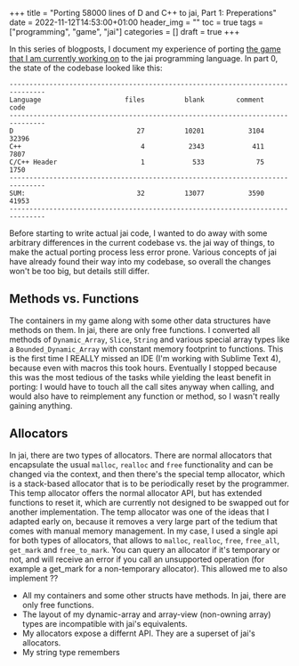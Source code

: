 +++
title = "Porting 58000 lines of D and C++ to jai, Part 1: Preperations"
date = 2022-11-12T14:53:00+01:00
header_img = ""
toc = true
tags = ["programming", "game", "jai"]
categories = []
draft = true
+++

In this series of blogposts, I document my experience of porting [the game that I am currently working on](https://www.spaced-game.com) to the jai programming language. In part 0, the state of the codebase looked like this:

    -------------------------------------------------------------------------------
    Language                     files          blank        comment           code
    -------------------------------------------------------------------------------
    D                               27          10201           3104          32396
    C++                              4           2343            411           7807
    C/C++ Header                     1            533             75           1750
    -------------------------------------------------------------------------------
    SUM:                            32          13077           3590          41953
    -------------------------------------------------------------------------------

Before starting to write actual jai code, I wanted to do away with some arbitrary differences in the current codebase vs. the jai way of things, to make the actual porting process less error prone. Various concepts of jai have already found their way into my codebase, so overall the changes won't be too big, but details still differ.

## Methods vs. Functions

The containers in my game along with some other data structures have methods on them. In jai, there are only free functions. I converted all methods of `Dynamic_Array`, `Slice`, `String` and various special array types like a `Bounded_Dynamic_Array` with constant memory footprint to functions. This is the first time I REALLY missed an IDE (I'm working with Sublime Text 4), because even with macros this took hours. Eventually I stopped because this was the most tedious of the tasks while yielding the least benefit in porting: I would have to touch all the call sites anyway when calling, and would also have to reimplement any function or method, so I wasn't really gaining anything.

## Allocators

<!-- The allocators in my game are very similar to jai's allocators, but there are differences. -->
In jai, there are two types of allocators. There are normal allocators that encapsulate the usual `malloc`, `realloc` and `free` functionality and can be changed via the context, and then there's the special temp allocator, which is a stack-based allocator that is to be periodically reset by the programmer. This temp allocator offers the normal allocator API, but has extended functions to reset it, which are currently not designed to be swapped out for another implementation.
The temp allocator was one of the ideas that I adapted early on, because it removes a very large part of the tedium that comes with manual memory management. In my case, I used a single api for both types of allocators, that allows to `malloc`, `realloc`, `free`, `free_all`, `get_mark` and `free_to_mark`. You can query an allocator if it's temporary or not, and will receive an error if you call an unsupported operation (for example a get_mark for a non-temporary allocator). This allowed me to also implement     ??

- All my containers and some other structs have methods. In jai, there are only free functions.
- The layout of my dynamic-array and array-view (non-owning array) types are incompatible with jai's equivalents.
- My allocators expose a differnt API. They are a superset of jai's allocators.
- My string type remembers 

